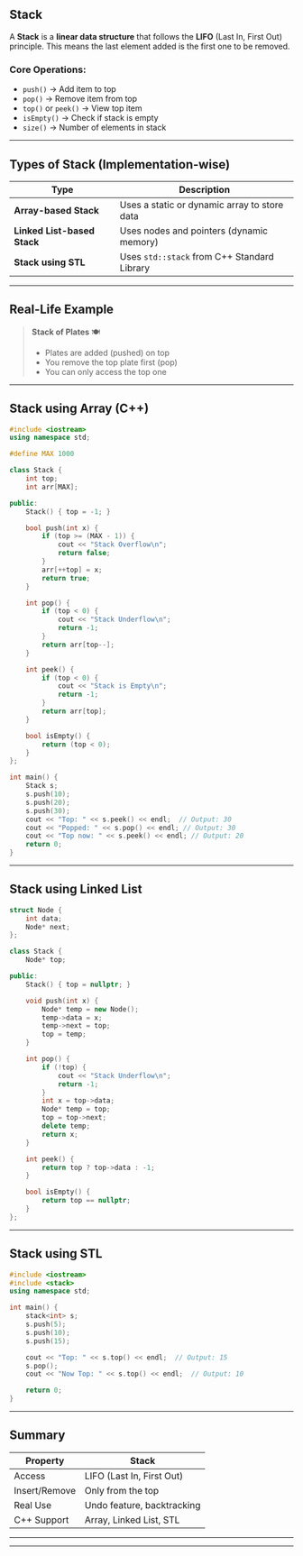 ## Stack

A **Stack** is a **linear data structure** that follows the **LIFO** (Last In, First Out) principle.
This means the last element added is the first one to be removed.

### Core Operations:

* `push()` → Add item to top
* `pop()` → Remove item from top
* `top()` or `peek()` → View top item
* `isEmpty()` → Check if stack is empty
* `size()` → Number of elements in stack

---

## Types of Stack (Implementation-wise)

| Type                        | Description                                  |
| --------------------------- | -------------------------------------------- |
| **Array-based Stack**       | Uses a static or dynamic array to store data |
| **Linked List-based Stack** | Uses nodes and pointers (dynamic memory)     |
| **Stack using STL**         | Uses `std::stack` from C++ Standard Library  |

---

## Real-Life Example

> **Stack of Plates** 🍽️
>
> * Plates are added (pushed) on top
> * You remove the top plate first (pop)
> * You can only access the top one

---

## Stack using Array (C++)

```cpp
#include <iostream>
using namespace std;

#define MAX 1000

class Stack {
    int top;
    int arr[MAX];

public:
    Stack() { top = -1; }

    bool push(int x) {
        if (top >= (MAX - 1)) {
            cout << "Stack Overflow\n";
            return false;
        }
        arr[++top] = x;
        return true;
    }

    int pop() {
        if (top < 0) {
            cout << "Stack Underflow\n";
            return -1;
        }
        return arr[top--];
    }

    int peek() {
        if (top < 0) {
            cout << "Stack is Empty\n";
            return -1;
        }
        return arr[top];
    }

    bool isEmpty() {
        return (top < 0);
    }
};

int main() {
    Stack s;
    s.push(10);
    s.push(20);
    s.push(30);
    cout << "Top: " << s.peek() << endl;  // Output: 30
    cout << "Popped: " << s.pop() << endl; // Output: 30
    cout << "Top now: " << s.peek() << endl; // Output: 20
    return 0;
}
```

---

## Stack using Linked List

```cpp
struct Node {
    int data;
    Node* next;
};

class Stack {
    Node* top;

public:
    Stack() { top = nullptr; }

    void push(int x) {
        Node* temp = new Node();
        temp->data = x;
        temp->next = top;
        top = temp;
    }

    int pop() {
        if (!top) {
            cout << "Stack Underflow\n";
            return -1;
        }
        int x = top->data;
        Node* temp = top;
        top = top->next;
        delete temp;
        return x;
    }

    int peek() {
        return top ? top->data : -1;
    }

    bool isEmpty() {
        return top == nullptr;
    }
};
```

---

## Stack using STL

```cpp
#include <iostream>
#include <stack>
using namespace std;

int main() {
    stack<int> s;
    s.push(5);
    s.push(10);
    s.push(15);

    cout << "Top: " << s.top() << endl;  // Output: 15
    s.pop();
    cout << "Now Top: " << s.top() << endl;  // Output: 10

    return 0;
}
```

---

## Summary

| Property      | Stack                      |
| ------------- | -------------------------- |
| Access        | LIFO (Last In, First Out)  |
| Insert/Remove | Only from the top          |
| Real Use      | Undo feature, backtracking |
| C++ Support   | Array, Linked List, STL    |

---

---




